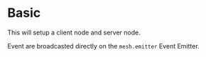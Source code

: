 # Basic

This will setup a client node and server node.

Event are broadcasted directly on the `mesh.emitter` Event Emitter.